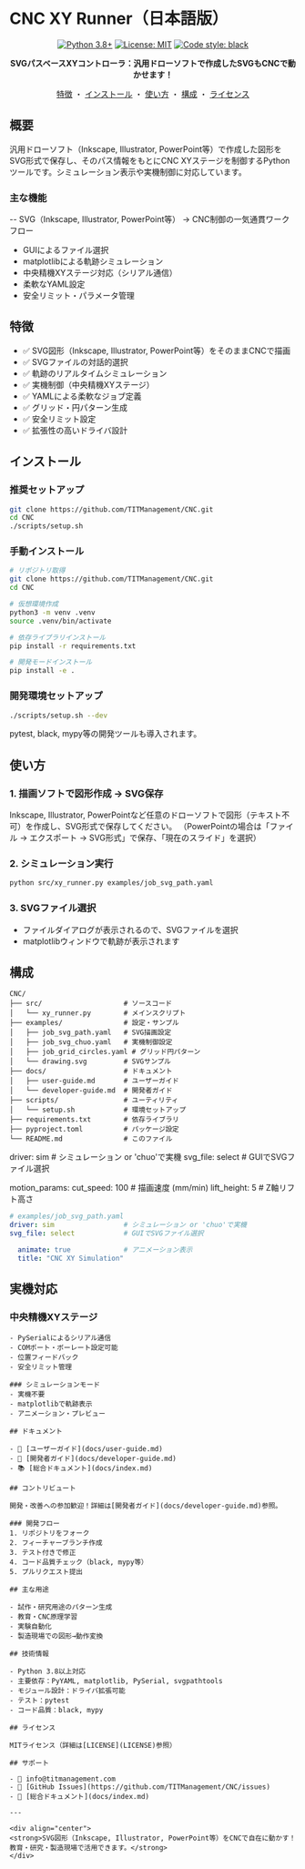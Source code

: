 # CNC XY Runner（日本語版）

<div align="center">

[![Python 3.8+](https://img.shields.io/badge/python-3.8+-blue.svg)](https://www.python.org/downloads/release/python-380/)
[![License: MIT](https://img.shields.io/badge/License-MIT-yellow.svg)](https://opensource.org/licenses/MIT)
[![Code style: black](https://img.shields.io/badge/code%20style-black-000000.svg)](https://github.com/psf/black)

**SVGパスベースXYコントローラ：汎用ドローソフトで作成したSVGもCNCで動かせます！**

[特徴](#特徴) ・ [インストール](#インストール) ・ [使い方](#使い方) ・ [構成](#構成) ・ [ライセンス](#ライセンス)

</div>

## 概要

汎用ドローソフト（Inkscape, Illustrator, PowerPoint等）で作成した図形をSVG形式で保存し、そのパス情報をもとにCNC XYステージを制御するPythonツールです。シミュレーション表示や実機制御に対応しています。

### 主な機能

-- SVG（Inkscape, Illustrator, PowerPoint等） → CNC制御の一気通貫ワークフロー
- GUIによるファイル選択
- matplotlibによる軌跡シミュレーション
- 中央精機XYステージ対応（シリアル通信）
- 柔軟なYAML設定
- 安全リミット・パラメータ管理

## 特徴

- ✅ SVG図形（Inkscape, Illustrator, PowerPoint等）をそのままCNCで描画
- ✅ SVGファイルの対話的選択
- ✅ 軌跡のリアルタイムシミュレーション
- ✅ 実機制御（中央精機XYステージ）
- ✅ YAMLによる柔軟なジョブ定義
- ✅ グリッド・円パターン生成
- ✅ 安全リミット設定
- ✅ 拡張性の高いドライバ設計

## インストール

### 推奨セットアップ

```bash
git clone https://github.com/TITManagement/CNC.git
cd CNC
./scripts/setup.sh
```

### 手動インストール

```bash
# リポジトリ取得
git clone https://github.com/TITManagement/CNC.git
cd CNC

# 仮想環境作成
python3 -m venv .venv
source .venv/bin/activate

# 依存ライブラリインストール
pip install -r requirements.txt

# 開発モードインストール
pip install -e .
```

### 開発環境セットアップ

```bash
./scripts/setup.sh --dev
```

pytest, black, mypy等の開発ツールも導入されます。

## 使い方

### 1. 描画ソフトで図形作成 → SVG保存
Inkscape, Illustrator, PowerPointなど任意のドローソフトで図形（テキスト不可）を作成し、SVG形式で保存してください。
（PowerPointの場合は「ファイル → エクスポート → SVG形式」で保存、「現在のスライド」を選択）

### 2. シミュレーション実行
```bash
python src/xy_runner.py examples/job_svg_path.yaml
```

### 3. SVGファイル選択
- ファイルダイアログが表示されるので、SVGファイルを選択
- matplotlibウィンドウで軌跡が表示されます

## 構成

```
CNC/
├── src/                    # ソースコード
│   └── xy_runner.py        # メインスクリプト
├── examples/               # 設定・サンプル
│   ├── job_svg_path.yaml   # SVG描画設定
│   ├── job_svg_chuo.yaml   # 実機制御設定
│   ├── job_grid_circles.yaml # グリッド円パターン
│   └── drawing.svg         # SVGサンプル
├── docs/                   # ドキュメント
│   ├── user-guide.md       # ユーザーガイド
│   └── developer-guide.md  # 開発者ガイド
├── scripts/                # ユーティリティ
│   └── setup.sh            # 環境セットアップ
├── requirements.txt        # 依存ライブラリ
├── pyproject.toml          # パッケージ設定
└── README.md               # このファイル
```
driver: sim                 # シミュレーション or 'chuo'で実機
svg_file: select            # GUIでSVGファイル選択

motion_params:
  cut_speed: 100            # 描画速度 (mm/min)
  lift_height: 5            # Z軸リフト高さ

```yaml
# examples/job_svg_path.yaml
driver: sim                 # シミュレーション or 'chuo'で実機
svg_file: select            # GUIでSVGファイル選択

  animate: true             # アニメーション表示
  title: "CNC XY Simulation"
```


## 実機対応

### 中央精機XYステージ
```
- PySerialによるシリアル通信
- COMポート・ボーレート設定可能
- 位置フィードバック
- 安全リミット管理

### シミュレーションモード
- 実機不要
- matplotlibで軌跡表示
- アニメーション・プレビュー

## ドキュメント

- 📖 [ユーザーガイド](docs/user-guide.md)
- 🔧 [開発者ガイド](docs/developer-guide.md)
- 📚 [総合ドキュメント](docs/index.md)

## コントリビュート

開発・改善への参加歓迎！詳細は[開発者ガイド](docs/developer-guide.md)参照。

### 開発フロー
1. リポジトリをフォーク
2. フィーチャーブランチ作成
3. テスト付きで修正
4. コード品質チェック（black, mypy等）
5. プルリクエスト提出

## 主な用途

- 試作・研究用途のパターン生成
- 教育・CNC原理学習
- 実験自動化
- 製造現場での図形→動作変換

## 技術情報

- Python 3.8以上対応
- 主要依存：PyYAML, matplotlib, PySerial, svgpathtools
- モジュール設計：ドライバ拡張可能
- テスト：pytest
- コード品質：black, mypy

## ライセンス

MITライセンス（詳細は[LICENSE](LICENSE)参照）

## サポート

- 📧 info@titmanagement.com
- 🐛 [GitHub Issues](https://github.com/TITManagement/CNC/issues)
- 📖 [総合ドキュメント](docs/index.md)

---

<div align="center">
<strong>SVG図形（Inkscape, Illustrator, PowerPoint等）をCNCで自在に動かす！教育・研究・製造現場で活用できます。</strong>
</div>